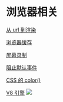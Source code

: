 # 浏览器相关

[从 url 到渲染](./浏览器渲染/README.md)

[浏览器缓存](./http缓存/README.md)

[屏幕录制](./屏幕录制/README.md)

[阻止默认事件](./阻止默认事件/README.md)

[CSS 的 color()](<./CSS的color()/README.md>)

[V8 引擎](./浏览器渲染/README.md)
![](https://pub-a953275fa2c34c18b80fc1f84e3ea746.r2.dev/xiaowo/2023/08/7f81b9b58b95ccfa0cee828eac417fdd.webp)
